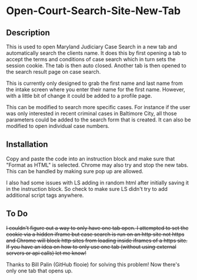 # Open-Court-Search-Site-New-Tab
## Description
This is used to open Maryland Judiciary Case Search in a new tab and automatically search the clients name. It does this by first opening a tab to accept the terms and conditions of case search which in turn sets the session cookie. The tab is then auto closed. Another tab is then opened to the search result page on case search.

This is currently only designed to grab the first name and last name from the intake screen where you enter their name for the first name. However, with a little bit of change it could be added to a profile page.

This can be modified to search more specific cases. For instance if the user was only interested in recent criminal cases in Baltimore City, all those parameters could be added to the search form that is created. It can also be modified to open individual case numbers.

## Installation
Copy and paste the code into an instruction block and make sure that "Format as HTML" is selected. Chrome may also try and stop the new tabs. This can be handled by making sure pop up are allowed. 

I also had some issues with LS adding in random html after initially saving it in the instruction block. So check to make sure LS didn't try to add additional script tags anywhere.

## To Do
~~I couldn't figure out a way to only have one tab open. I attempted to set the cookie via a hidden iframe but case search is run on an http site not https and Chrome will block http sites from loading inside iframes of a https site. If you have an idea on how to only use one tab (without using external servers or api calls) let me know!~~

Thanks to Bill Palin (GitHub flooie) for solving this problem! Now there's only one tab that opens up. 